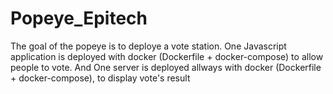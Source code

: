 # Popeye_Epitech

The goal of the popeye is to deploye a vote station.
One Javascript application is deployed with docker (Dockerfile + docker-compose) to allow people to vote.
And One server is deployed allways with docker (Dockerfile + docker-compose), to display vote's result
